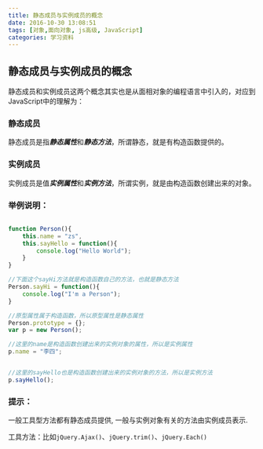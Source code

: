 ```yaml
---
title: 静态成员与实例成员的概念
date: 2016-10-30 13:08:51
tags: [对象,面向对象, js高级, JavaScript]
categories: 学习资料
---
```

## 静态成员与实例成员的概念

静态成员和实例成员这两个概念其实也是从面相对象的编程语言中引入的，对应到JavaScript中的理解为：



### 静态成员

静态成员是指***静态属性***和***静态方法***，所谓静态，就是有构造函数提供的。



### 实例成员

实例成员是值***实例属性***和***实例方法***，所谓实例，就是由构造函数创建出来的对象。


<!--more-->
### 举例说明：

```js

function Person(){
    this.name = "zs",
    this.sayHello = function(){
        console.log("Hello World");
    }
}

//下面这个sayHi方法就是构造函数自己的方法，也就是静态方法
Person.sayHi = function(){
    console.log("I'm a Person");
}

//原型属性属于构造函数，所以原型属性是静态属性
Person.prototype = {};
var p = new Person();

//这里的name是构造函数创建出来的实例对象的属性，所以是实例属性
p.name = "李四";


//这里的sayHello也是构造函数创建出来的实例对象的方法，所以是实例方法
p.sayHello();

```

### 提示：

一般工具型方法都有静态成员提供, 一般与实例对象有关的方法由实例成员表示.



工具方法：比如`jQuery.Ajax()`、`jQuery.trim()`、`jQuery.Each()`
